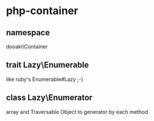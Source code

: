 php-container
=============

namespace 
-------------
dooaki\Container

trait Lazy\Enumerable
-------------
like ruby's Enumerable#Lazy ;-)

class Lazy\Enumerator
-------------
array and Traversable Object to generator by each method

